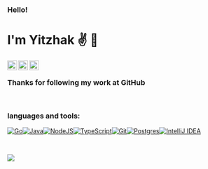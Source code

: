 ### **Hello!**

# I'm Yitzhak ✌ 🖖

<a href="https://twitter.com/betancour">
  <img align="left" alt="יִצְחַק - Yitzhak
 | Twitter" width="22px" src="https://raw.githubusercontent.com/peterthehan/peterthehan/master/assets/twitter.svg" />
</a>

<a href="https://www.linkedin.com/in/yitzhak-solorzano/">
  <img align="left" alt="Yitzhak Solorzano" width="22px" src="https://raw.githubusercontent.com/peterthehan/peterthehan/master/assets/linkedin.svg" />
</a>

<a href="https://open.spotify.com/user/22iggd5haojcykfmdzkjia25y">
  <img align="left" alt="Yitzhak's Spotify" width="22px" src="https://raw.githubusercontent.com/peterthehan/peterthehan/master/assets/spotify.svg" />
</a>

<br />

### Thanks for following my work at GitHub

<br />

### **languages and tools:**

[1]: https://golang.org/
[2]: https://openjdk.java.net/
[3]: https://nodejs.org/en/
[4]: https://www.typescriptlang.org/
[5]: https://git-scm.com/
[6]: https://www.postgresql.org/
[7]: https://www.jetbrains.com/idea/



[![Go](https://img.shields.io/badge/go-%2300ADD8.svg?style=for-the-badge&logo=go&logoColor=white)][1][![Java](https://img.shields.io/badge/java-%23ED8B00.svg?style=for-the-badge&logo=java&logoColor=white)][2][![NodeJS](https://img.shields.io/badge/node.js-6DA55F?style=for-the-badge&logo=node.js&logoColor=white)][3][![TypeScript](https://img.shields.io/badge/typescript-%23007ACC.svg?style=for-the-badge&logo=typescript&logoColor=white)][4][![Git](https://img.shields.io/badge/git-%23F05033.svg?style=for-the-badge&logo=git&logoColor=white)][5][![Postgres](https://img.shields.io/badge/postgres-%23316192.svg?style=for-the-badge&logo=postgresql&logoColor=white)][6][![IntelliJ IDEA](https://img.shields.io/badge/IntelliJIDEA-000000.svg?style=for-the-badge&logo=intellij-idea&logoColor=white)][7]

<br />

![](https://visitor-badge.glitch.me/badge?page_id=betancour.betancour)
